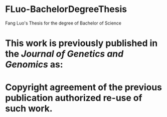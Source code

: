 # FLuo-BachelorDegreeThesis
Fang Luo's Thesis for the degree of Bachelor of Science

# This work is previously published in the *Journal of Genetics and Genomics* as:


# Copyright agreement of the previous publication authorized re-use of such work.

